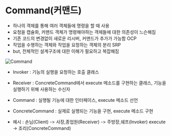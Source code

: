 # Command(커맨드)
- 하나의 객체를 통해 여러 객체들에 명령을 할 때 사용
- 요청을 캡슐화, 커맨드 객체가 명령해야하는 객체들에 대한 의존성이 느슨해짐
- 기존 코드의 변경없이 새로운 리시버, 커맨드가 추가가 가능함 OCP
- 작업을 수행하는 객체와 작업을 요청하는 객체의 분리 SRP
- but, 전체적인 설계구조에 대한 이해가 필요하고 복잡해짐

![Command](https://snowdeer.github.io/assets/design-patterns/command.png)

- Invoker : 기능의 실행을 요청하는 호출 클래스
- Receiver : ConcreteCommand에서 execute 메소드를 구현하는 클래스, 기능을 실행하기 위해 사용하는 수신자
- Command : 실행될 기능에 대한 인터페이스, execute 메소드 선언
- ConcreteCommand : 실제로 실행되는 기능을 구현, execute 메소드 구현

- 예시 : 손님(Client) -> 사장,종업원(Receiver) -> 주방장,쉐프(Invoker) execute -> 조리(ConcreteCommand)